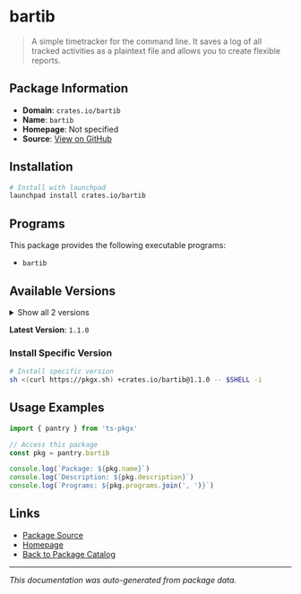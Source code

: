 # bartib

> A simple timetracker for the command line. It saves a log of all tracked activities as a plaintext file and allows you to create flexible reports.

## Package Information

- **Domain**: `crates.io/bartib`
- **Name**: `bartib`
- **Homepage**: Not specified
- **Source**: [View on GitHub](https://github.com/pkgxdev/pantry/tree/main/projects/crates.io/bartib/package.yml)

## Installation

```bash
# Install with launchpad
launchpad install crates.io/bartib
```

## Programs

This package provides the following executable programs:

- `bartib`

## Available Versions

<details>
<summary>Show all 2 versions</summary>

- `1.1.0`, `1.0.1`

</details>

**Latest Version**: `1.1.0`

### Install Specific Version

```bash
# Install specific version
sh <(curl https://pkgx.sh) +crates.io/bartib@1.1.0 -- $SHELL -i
```

## Usage Examples

```typescript
import { pantry } from 'ts-pkgx'

// Access this package
const pkg = pantry.bartib

console.log(`Package: ${pkg.name}`)
console.log(`Description: ${pkg.description}`)
console.log(`Programs: ${pkg.programs.join(', ')}`)
```

## Links

- [Package Source](https://github.com/pkgxdev/pantry/tree/main/projects/crates.io/bartib/package.yml)
- [Homepage](#)
- [Back to Package Catalog](../../../package-catalog.md)

---

*This documentation was auto-generated from package data.*
